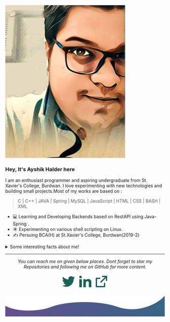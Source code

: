 <img  height="480" src="https://github.com/ayshik-halder/ayshik-halder/blob/master/readme/1b1565bb-d7a8-4bad-b146-a92ed4af71f4_2.jpg">

### Hey, It's <b>Ayshik Halder</b> here

I am an enthusiast programmer and aspiring undergraduate from St. Xavier's College, Burdwan. I love experimenting with new technologies and building small projects.Most of my works are based on :
 > C | C++ | JAVA | Spring | MySQL | JavaScript | HTML | CSS | BASH | XML

- 💻 Learning and Developing Backends based on RestAPI using Java-Spring .
- ☀️ Experimenting on various shell scripting on Linux.
- ✍️ Persuing BCA(H) at St.Xavier's College, Burdwan(2019-2)
<details>
  <summary>Some interesting facts about me!</summary>
  <br>
  
  - I am a tech savvy and love getting my hands on new technologies. 
  
  - While Coding, Listening Music and developing useful code. ⭐️
  
  - I used to play competitive multiplayer games such as CSGO, Dota2 etc, but now i use my free time to read subreddits and articles on programming languages and various advancements in IT industry.
  
  - I am a cule,aka,FC Barcelona fan since childhood. Never missed any big games especially el classicos since 2011. #forcaBarca
  ![My github stats](https://github-readme-stats.vercel.app/api?username=ayshik-halder&show_icons=true)
</details>
 

<hr>
<p align="center">
  <i>You can reach me on given below places. Dont forget to star my Repositories and following me on GitHub for more content.</i>

  <p align="center">
    <a href="https://twitter.com/AyshikHalder" target="_blank" alt="Twitter"><img src="https://github.com/ayshik-halder/ayshik-halder/blob/master/readme/twitter-fill.svg" ></a>
    <a href="https://www.linkedin.com/in/ayshik-h-50aba0139/" target="_blank" alt="Linkedin"><img src="https://github.com/ayshik-halder/ayshik-halder/blob/master/readme/linkedin-fill.svg" ></a>
    <a href="mailto:halderayshik@gmail.com" target="_blank" alt="Contact me"><img src="https://github.com/ayshik-halder/ayshik-halder/blob/master/readme/external-link-line.svg"></a>
    <!-- <a href="https://ayshik-halder.github.io" target="_blank" alt="My site"><img src="readme/external-link-line.svg"></a> -->
  </p>
  
</p>

<img src="https://github.com/ayshik-halder/ayshik-halder/blob/master/readme/bottom.svg" alt="bottom">
